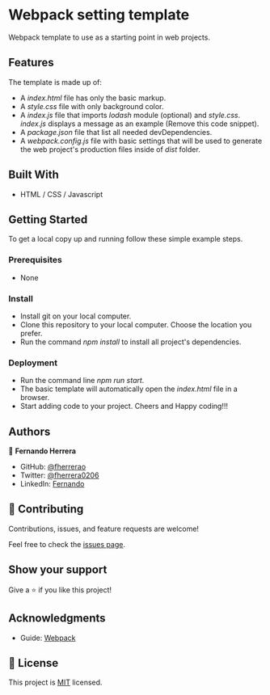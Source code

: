 # Webpack setting template

Webpack template to use as a starting point in web projects.

## Features

The template is made up of:

- A _index.html_ file has only the basic markup.
- A _style.css_ file with only background color.
- A _index.js_ file that imports _lodash_ module (optional) and _style.css_. _index.js_ displays a message as an example (Remove this code snippet).
- A _package.json_ file that list all needed devDependencies.
- A _webpack.config.js_ file with basic settings that will be used to generate the web project's production files inside of _dist_ folder.

## Built With

- HTML / CSS / Javascript

## Getting Started

To get a local copy up and running follow these simple example steps.

### Prerequisites

- None

### Install

- Install git on your local computer.
- Clone this repository to your local computer. Choose the location you prefer.
- Run the command _npm install_ to install all project's dependencies.

### Deployment

- Run the command line _npm run start_.
- The basic template will automatically open the _index.html_ file in a browser.
- Start adding code to your project. Cheers and Happy coding!!!

## Authors

👤 **Fernando Herrera**

- GitHub: [@fherrerao](https://github.com/fherrerao)
- Twitter: [@fherrera0206](https://twitter.com/fherrera0206)
- LinkedIn: [Fernando](https://www.linkedin.com/in/fernando-herrera-25a6361b2/)

## 🤝 Contributing

Contributions, issues, and feature requests are welcome!

Feel free to check the [issues page](../../issues/).

## Show your support

Give a ⭐️ if you like this project!

## Acknowledgments

- Guide: [Webpack](https://webpack.js.org/guides/getting-started/#basic-setup)

## 📝 License

This project is [MIT](./MIT.md) licensed.
